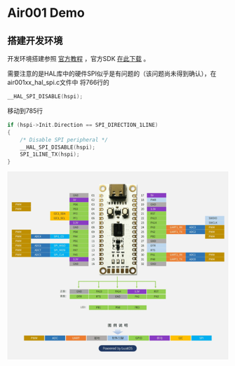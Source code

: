 # Air001 Demo

## 搭建开发环境

开发环境搭建参照 [官方教程](https://wiki.luatos.com/chips/air001/Air001-MDK.html) ，官方SDK [在此下载](https://gitee.com/openLuat/luatos-soc-air001) 。

需要注意的是HAL库中的硬件SPI似乎是有问题的（该问题尚未得到确认），在air001xx_hal_spi.c文件中
将766行的

```c
__HAL_SPI_DISABLE(hspi);
```

移动到785行

```c
if (hspi->Init.Direction == SPI_DIRECTION_1LINE)
{
    /* Disable SPI peripheral */
	__HAL_SPI_DISABLE(hspi);
	SPI_1LINE_TX(hspi);
}
```

![pinout](./1.HDK/air001_pinout.jpg)



